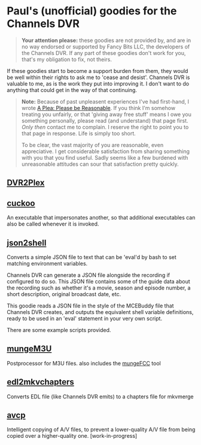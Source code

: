 # Paul's (unofficial) goodies for the Channels DVR

 > **Your attention please:** these goodies are not provided by, and are in no way endorsed or supported by Fancy Bits LLC, the
 > developers of the Channels DVR. If any part of these goodies don't work for you, that's my obligation to fix, not theirs.

If these goodies start to become a support burden from them, they would be well within their rights to ask me to 'cease and desist'.
Channels DVR is valuable to me, as is the work they put into improving it. I don't want to do anything that could get in the way
of that continuing.

 > **Note:** Because of past unpleasent experiences I've had first-hand, I wrote [A Plea: Please be Reasonable](https://channels-dvr-goodies.github.io/Please-Be-Reasonable).
 > If you think I'm somehow treating you unfairly, or that 'giving away free stuff' means I owe you something personally, please read (and
 > understand) that page first. _Only then_ contact me to complain. I reserve the right to point you to that page in response. Life
 > is simply too short.
 > 
 > To be clear, the vast majority of you are reasonable, even appreciative. I get considerable satisfaction from sharing something with
 > you that you find useful. Sadly seems like a few burdened with unreasonable attitudes can sour that satisfaction pretty quickly. 

## [DVR2Plex](https://channels-dvr-goodies.github.io/DVR2Plex)

## [cuckoo](https://channels-dvr-goodies.github.io/cuckoo)

An executable that impersonates another, so that additional executables can also be called whenever it is invoked.

## [json2shell](https://channels-dvr-goodies.github.io/DVR2Plex)

Converts a simple JSON file to text that can be 'eval'd by bash to set matching environment variables.

Channels DVR can generate a JSON file alongside the recording if configured to do so. This JSON file contains
some of the guide data about the recording such as whether it's a movie, season and episode number, a short
description, original broadcast date, etc.

This goodie reads a JSON file in the style of the MCEBuddy file that Channels DVR creates, and outputs the
equivalent shell variable definitions, ready to be used in an 'eval' statement in your very own script.

There are some example scripts provided.

## [mungeM3U](https://channels-dvr-goodies.github.io/mungeM3U)

Postprocessor for M3U files. also includes the [mungeFCC](https://channels-dvr-goodies.github.io/mungeFCC) tool

## [edl2mkvchapters](https://channels-dvr-goodies.github.io/edl2mkvchapters)

Converts EDL file (like Channels DVR emits) to a chapters file for mkvmerge

## [avcp](https://channels-dvr-goodies.github.io/avcp)

Intelligent copying of A/V files, to prevent a lower-quality A/V file from being copied over a higher-quality one. [work-in-progress]
